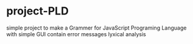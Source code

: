 # project-PLD
simple project to make a Grammer for JavaScript Programing Language with simple GUI contain error messages lyxical analysis
